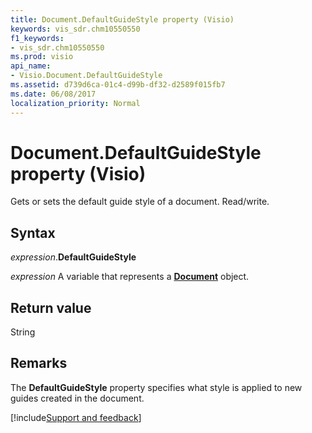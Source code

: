 ```yaml
---
title: Document.DefaultGuideStyle property (Visio)
keywords: vis_sdr.chm10550550
f1_keywords:
- vis_sdr.chm10550550
ms.prod: visio
api_name:
- Visio.Document.DefaultGuideStyle
ms.assetid: d739d6ca-01c4-d99b-df32-d2589f015fb7
ms.date: 06/08/2017
localization_priority: Normal
---
```



# Document.DefaultGuideStyle property (Visio)

Gets or sets the default guide style of a document. Read/write.


## Syntax

_expression_.**DefaultGuideStyle**

_expression_ A variable that represents a **[Document](Visio.Document.md)** object.


## Return value

String


## Remarks

The **DefaultGuideStyle** property specifies what style is applied to new guides created in the document.

[!include[Support and feedback](~/includes/feedback-boilerplate.md)]